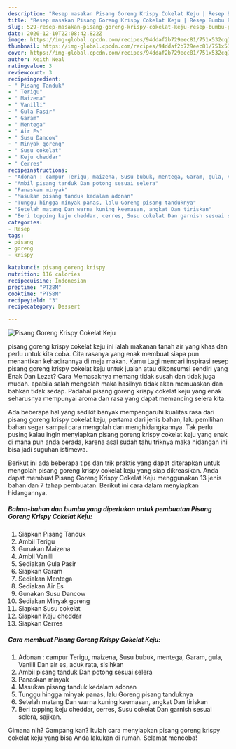```yaml
---
description: "Resep masakan Pisang Goreng Krispy Cokelat Keju | Resep Bumbu Pisang Goreng Krispy Cokelat Keju Yang Lezat Sekali"
title: "Resep masakan Pisang Goreng Krispy Cokelat Keju | Resep Bumbu Pisang Goreng Krispy Cokelat Keju Yang Lezat Sekali"
slug: 529-resep-masakan-pisang-goreng-krispy-cokelat-keju-resep-bumbu-pisang-goreng-krispy-cokelat-keju-yang-lezat-sekali
date: 2020-12-10T22:08:42.822Z
image: https://img-global.cpcdn.com/recipes/94ddaf2b729eec81/751x532cq70/pisang-goreng-krispy-cokelat-keju-foto-resep-utama.jpg
thumbnail: https://img-global.cpcdn.com/recipes/94ddaf2b729eec81/751x532cq70/pisang-goreng-krispy-cokelat-keju-foto-resep-utama.jpg
cover: https://img-global.cpcdn.com/recipes/94ddaf2b729eec81/751x532cq70/pisang-goreng-krispy-cokelat-keju-foto-resep-utama.jpg
author: Keith Neal
ratingvalue: 3
reviewcount: 3
recipeingredient:
- " Pisang Tanduk"
- " Terigu"
- " Maizena"
- " Vanilli"
- " Gula Pasir"
- " Garam"
- " Mentega"
- " Air Es"
- " Susu Dancow"
- " Minyak goreng"
- " Susu cokelat"
- " Keju cheddar"
- " Cerres"
recipeinstructions:
- "Adonan : campur Terigu, maizena, Susu bubuk, mentega, Garam, gula, Vanilli Dan air es, aduk rata, sisihkan"
- "Ambil pisang tanduk Dan potong sesuai selera"
- "Panaskan minyak"
- "Masukan pisang tanduk kedalam adonan"
- "Tunggu hingga minyak panas, lalu Goreng pisang tanduknya"
- "Setelah matang Dan warna kuning keemasan, angkat Dan tiriskan"
- "Beri topping keju cheddar, cerres, Susu cokelat Dan garnish sesuai selera, sajikan."
categories:
- Resep
tags:
- pisang
- goreng
- krispy

katakunci: pisang goreng krispy 
nutrition: 116 calories
recipecuisine: Indonesian
preptime: "PT28M"
cooktime: "PT58M"
recipeyield: "3"
recipecategory: Dessert

---
```



![Pisang Goreng Krispy Cokelat Keju](https://img-global.cpcdn.com/recipes/94ddaf2b729eec81/751x532cq70/pisang-goreng-krispy-cokelat-keju-foto-resep-utama.jpg)


pisang goreng krispy cokelat keju ini ialah makanan tanah air yang khas dan perlu untuk kita coba. Cita rasanya yang enak membuat siapa pun menantikan kehadirannya di meja makan.
Kamu Lagi mencari inspirasi resep pisang goreng krispy cokelat keju untuk jualan atau dikonsumsi sendiri yang Enak Dan Lezat? Cara Memasaknya memang tidak susah dan tidak juga mudah. apabila salah mengolah maka hasilnya tidak akan memuaskan dan bahkan tidak sedap. Padahal pisang goreng krispy cokelat keju yang enak seharusnya mempunyai aroma dan rasa yang dapat memancing selera kita.



Ada beberapa hal yang sedikit banyak mempengaruhi kualitas rasa dari pisang goreng krispy cokelat keju, pertama dari jenis bahan, lalu pemilihan bahan segar sampai cara mengolah dan menghidangkannya. Tak perlu pusing kalau ingin menyiapkan pisang goreng krispy cokelat keju yang enak di mana pun anda berada, karena asal sudah tahu triknya maka hidangan ini bisa jadi suguhan istimewa.


Berikut ini ada beberapa tips dan trik praktis yang dapat diterapkan untuk mengolah pisang goreng krispy cokelat keju yang siap dikreasikan. Anda dapat membuat Pisang Goreng Krispy Cokelat Keju menggunakan 13 jenis bahan dan 7 tahap pembuatan. Berikut ini cara dalam menyiapkan hidangannya.

<!--inarticleads1-->

##### Bahan-bahan dan bumbu yang diperlukan untuk pembuatan Pisang Goreng Krispy Cokelat Keju:

1. Siapkan  Pisang Tanduk
1. Ambil  Terigu
1. Gunakan  Maizena
1. Ambil  Vanilli
1. Sediakan  Gula Pasir
1. Siapkan  Garam
1. Sediakan  Mentega
1. Sediakan  Air Es
1. Gunakan  Susu Dancow
1. Sediakan  Minyak goreng
1. Siapkan  Susu cokelat
1. Siapkan  Keju cheddar
1. Siapkan  Cerres




<!--inarticleads2-->

##### Cara membuat Pisang Goreng Krispy Cokelat Keju:

1. Adonan : campur Terigu, maizena, Susu bubuk, mentega, Garam, gula, Vanilli Dan air es, aduk rata, sisihkan
1. Ambil pisang tanduk Dan potong sesuai selera
1. Panaskan minyak
1. Masukan pisang tanduk kedalam adonan
1. Tunggu hingga minyak panas, lalu Goreng pisang tanduknya
1. Setelah matang Dan warna kuning keemasan, angkat Dan tiriskan
1. Beri topping keju cheddar, cerres, Susu cokelat Dan garnish sesuai selera, sajikan.




Gimana nih? Gampang kan? Itulah cara menyiapkan pisang goreng krispy cokelat keju yang bisa Anda lakukan di rumah. Selamat mencoba!
